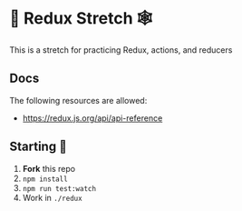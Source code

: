 # 🦇 Redux Stretch 🕸

This is a stretch for practicing Redux, actions, and reducers

## Docs

The following resources are allowed:

- https://redux.js.org/api/api-reference

## Starting 🎃

1. **Fork** this repo
2. `npm install`
3. `npm run test:watch`
4. Work in `./redux`
